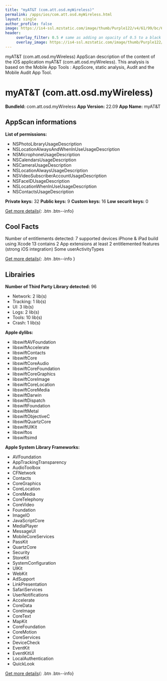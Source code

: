 ```yaml
---
title: "myAT&T (com.att.osd.myWireless)"
permalink: /apps/ios/com.att.osd.myWireless.html
layout: single
author_profile: false
image: https://is4-ssl.mzstatic.com/image/thumb/Purple122/v4/61/99/bc/6199bc7a-c088-ccce-6cf2-a4800fbac5f1/AppIcon-0-0-1x_U007emarketing-0-0-0-7-0-0-sRGB-0-0-0-GLES2_U002c0-512MB-85-220-0-0.png/512x512bb.jpg
header: 
     overlay_filter: 0.5 # same as adding an opacity of 0.5 to a black background
     overlay_image: https://is4-ssl.mzstatic.com/image/thumb/Purple122/v4/61/99/bc/6199bc7a-c088-ccce-6cf2-a4800fbac5f1/AppIcon-0-0-1x_U007emarketing-0-0-0-7-0-0-sRGB-0-0-0-GLES2_U002c0-512MB-85-220-0-0.png/512x512bb.jpg
---
```

myAT&T (com.att.osd.myWireless) AppScan description of the content of the iOS application myAT&T (com.att.osd.myWireless). This analysis is based on the Mobile App Tools : AppScore, static analysis, Audit and the Mobile Audit App Tool.

# myAT&T (com.att.osd.myWireless)

**BundleId:** com.att.osd.myWireless
**App Version:** 22.09
**App Name:** myAT&T


## AppScan informations 

**List of permissions:** 
- NSPhotoLibraryUsageDescription
- NSLocationAlwaysAndWhenInUseUsageDescription
- NSMicrophoneUsageDescription
- NSCalendarsUsageDescription
- NSCameraUsageDescription
- NSLocationAlwaysUsageDescription
- NSVideoSubscriberAccountUsageDescription
- NSFaceIDUsageDescription
- NSLocationWhenInUseUsageDescription
- NSContactsUsageDescription
  
  
**Private keys:** 32
**Public keys:** 9
**Custom keys:** 16
**Low securit keys:** 0
  
[Get more details](/pricing.html){: .btn .btn--info}

## Cool Facts

Number of entitlements detected: 7
supported devices iPhone & iPad
build using Xcode 13
contains 2 App extensions
at least 2 entitlemented features (strong iOS integration)
Some userActivityTypes
  
[Get more details](/pricing.html){: .btn .btn--info }

## Librairies 
**Number of Third Party Library detected:** 96
- Network: 2 lib(s)
- Tracking: 1 lib(s)
- UI: 3 lib(s)
- Logs: 2 lib(s)
- Tools: 10 lib(s)
- Crash: 1 lib(s)


**Apple dylibs:**
- libswiftAVFoundation
- libswiftAccelerate
- libswiftContacts
- libswiftCore
- libswiftCoreAudio
- libswiftCoreFoundation
- libswiftCoreGraphics
- libswiftCoreImage
- libswiftCoreLocation
- libswiftCoreMedia
- libswiftDarwin
- libswiftDispatch
- libswiftFoundation
- libswiftMetal
- libswiftObjectiveC
- libswiftQuartzCore
- libswiftUIKit
- libswiftos
- libswiftsimd


**Apple System Library Frameworks:**
- AVFoundation
- AppTrackingTransparency
- AudioToolbox
- CFNetwork
- Contacts
- CoreGraphics
- CoreLocation
- CoreMedia
- CoreTelephony
- CoreVideo
- Foundation
- ImageIO
- JavaScriptCore
- MediaPlayer
- MessageUI
- MobileCoreServices
- PassKit
- QuartzCore
- Security
- StoreKit
- SystemConfiguration
- UIKit
- WebKit
- AdSupport
- LinkPresentation
- SafariServices
- UserNotifications
- Accelerate
- CoreData
- CoreImage
- CoreText
- MapKit
- CoreFoundation
- CoreMotion
- CoreServices
- DeviceCheck
- EventKit
- EventKitUI
- LocalAuthentication
- QuickLook


  
[Get more details](/pricing.html){: .btn .btn--info}

